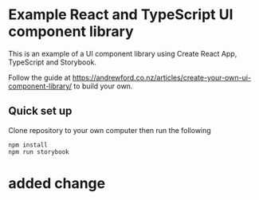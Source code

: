 # Example React and TypeScript UI component library

This is an example of a UI component library using Create React App, TypeScript and Storybook.

Follow the guide at https://andrewford.co.nz/articles/create-your-own-ui-component-library/ to build your own.

## Quick set up

Clone repository to your own computer then run the following

```
npm install
npm run storybook
```


# added change